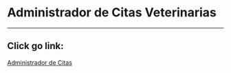 # Administrador de Citas Veterinarias

---
## Click go link:
[Administrador de Citas](https://administrador-citas-veterinarias.netlify.app/)
